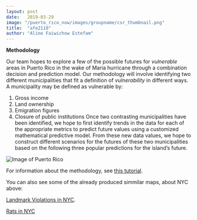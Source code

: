 ```yaml
---
layout: post
date:   2019-03-29
image: "/puerto_rico_now/images/groupname/csr_thumbnail.png"
title:  "afe2110"
author: "Aline Faiwichow Estefam"
---
```

**Methodology** 

Our team hopes to explore a few of the possible futures for *vulnerable* areas in Puerto Rico in the wake of Maria hurricane through a combination decision and prediction model. Our methodology will involve identifying two different municipalities that fit a definition of *vulnerability* in different ways. A municipality may be defined as vulnerable by:
1. Gross income
2. Land ownership
3. Emigration figures
4. Closure of public institutions 
Once two contrasting municipalities have been identified, we hope to first identify trends in the data for each of the appropriate metrics to predict future values using a customized mathematical predictive model. From these new data values, we hope to construct different scenarios for the futures of these two municipalities based on the following three popular predictions for the island’s future. 


![Image of Puerto Rico](https://cdn-images-1.medium.com/max/2600/1*eABl8e7mc6Z1D6icO9yK3w.jpeg)

For information about the methodology, see [this tutorial](https://github.com/CenterForSpatialResearch/conflict_urbanism_puerto_rico_now/blob/master/06_final_project_publishing.md). 

You can also see some of the already produced simmilar maps, about NYC above:

[Landmark Violations in NYC](https://api.mapbox.com/styles/v1/aestefam/cjsuw3ms88p5q1gqgvx02sz4q.html?fresh=true&title=true&access_token=pk.eyJ1IjoiYWVzdGVmYW0iLCJhIjoiY2pza214NHVsMmJtbzQ0czdzazQ3OTUzayJ9.aN7d8MlCodcKoa4mXDc-aw#10.1/40.737175/-73.937826/0). 

[Rats in NYC](https://api.mapbox.com/styles/v1/aestefam/cjsqb5h3j089v1fmjx0jihkbj.html?fresh=true&title=true&access_token=pk.eyJ1IjoiYWVzdGVmYW0iLCJhIjoiY2pza214NHVsMmJtbzQ0czdzazQ3OTUzayJ9.aN7d8MlCodcKoa4mXDc-aw#13.2/40.816032/-73.939272/0) 



